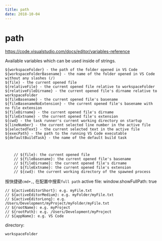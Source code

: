 ```yaml
---
title: path
date: 2018-10-04
---
```

# path
https://code.visualstudio.com/docs/editor/variables-reference

Available variables which can be used inside of strings.

    ${workspaceFolder} - the path of the folder opened in VS Code
    ${workspaceFolderBasename} - the name of the folder opened in VS Code without any slashes (/)
    ${file} - the current opened file
    ${relativeFile} - the current opened file relative to workspaceFolder
    ${relativeFileDirname} - the current opened file's dirname relative to workspaceFolder
    ${fileBasename} - the current opened file's basename
    ${fileBasenameNoExtension} - the current opened file's basename with no file extension
    ${fileDirname} - the current opened file's dirname
    ${fileExtname} - the current opened file's extension
    ${cwd} - the task runner's current working directory on startup
    ${lineNumber} - the current selected line number in the active file
    ${selectedText} - the current selected text in the active file
    ${execPath} - the path to the running VS Code executable
    ${defaultBuildTask} - the name of the default build task



        // ${file}: the current opened file
        // ${fileBasename}: the current opened file's basename
        // ${fileDirname}: the current opened file's dirname
        // ${fileExtname}: the current opened file's extension
        // ${cwd}: the current working directory of the spawned process

按快捷键`cmd+,`, 在配置中搜索`full path`
active file: window.showFullPath: true

    // ${activeEditorShort}: e.g. myFile.txt
    // ${activeEditorMedium}: e.g. myFolder/myFile.txt
    // ${activeEditorLong}: e.g. /Users/Development/myProject/myFolder/myFile.txt
    // ${rootName}: e.g. myProject
    // ${rootPath}: e.g. /Users/Development/myProject
    // ${appName}: e.g. VS Code

directory:

    workspaceFolder


